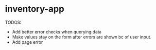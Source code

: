 # inventory-app

TODOS:

- Add better error checks when querying data
- Make values stay on the form after errors are shown bc of user input.
- Add page error
